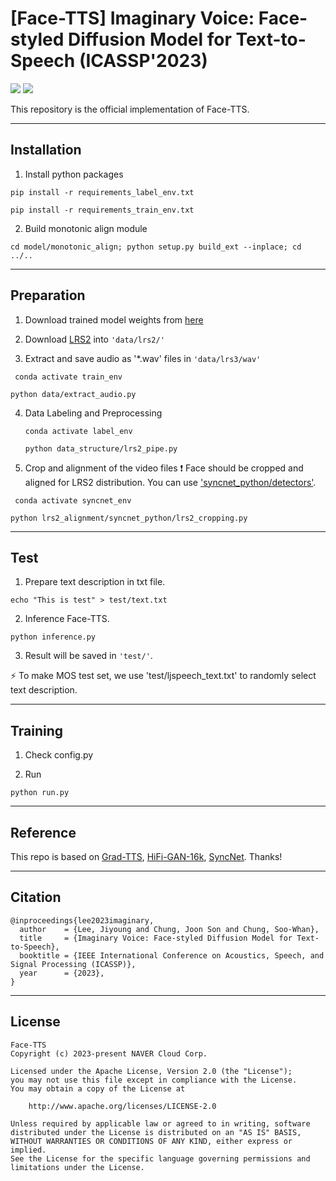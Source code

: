 # [Face-TTS] Imaginary Voice: Face-styled Diffusion Model for Text-to-Speech (ICASSP'2023)


<a href="https://arxiv.org/abs/2302.13700"><img src="https://img.shields.io/badge/arXiv-2302.13700-%23B31B1B"></a>
<a href="https://facetts.github.io/"><img src="https://img.shields.io/badge/Project%20Page-online-brightgreen"></a>


This repository is the official implementation of Face-TTS.

---
## Installation

1. Install python packages
```
pip install -r requirements_label_env.txt
```

```
pip install -r requirements_train_env.txt
```

2. Build monotonic align module
```
cd model/monotonic_align; python setup.py build_ext --inplace; cd ../..
```

---
## Preparation
1. Download trained model weights from <a href="https://drive.google.com/file/d/18ERr-91Z1Mnc2Aq9n1nBPijzb5gSymLq/view?usp=sharing">here</a>

2. Download <a href="https://www.robots.ox.ac.uk/~vgg/data/lip_reading/lrs2.html">LRS2</a> into `'data/lrs2/'` 


3. Extract and save audio as '*.wav' files in `'data/lrs3/wav'`
  ```
   conda activate train_env 
   ```

   ```
   python data/extract_audio.py
   ```

4. Data Labeling and Preprocessing
   ```
   conda activate label_env 
   ```

   ```
   python data_structure/lrs2_pipe.py
   ```

5. Crop and alignment of the video files
:exclamation: Face should be cropped and aligned for LRS2 distribution. You can use <a href="https://github.com/joonson/syncnet_python/tree/master/detectors">'syncnet_python/detectors'</a>. 
  ```
   conda activate syncnet_env 
   ```
   ```
   python lrs2_alignment/syncnet_python/lrs2_cropping.py
   ```

---
## Test

1. Prepare text description in txt file.
```
echo "This is test" > test/text.txt
```


2. Inference Face-TTS.
```
python inference.py
```

3. Result will be saved in `'test/'`. 

:zap: To make MOS test set, we use 'test/ljspeech_text.txt' to randomly select text description.

--- 
## Training

1. Check config.py 

2. Run
```
python run.py
```

---
## Reference
This repo is based on 
<a href="https://github.com/huawei-noah/Speech-Backbones/tree/main/Grad-TTS">Grad-TTS</a>, 
<a href="https://github.com/bshall/hifigan">HiFi-GAN-16k</a>, 
<a href="https://github.com/joonson/syncnet_trainer">SyncNet</a>.  Thanks!

---
## Citation

```
@inproceedings{lee2023imaginary,
  author    = {Lee, Jiyoung and Chung, Joon Son and Chung, Soo-Whan},
  title     = {Imaginary Voice: Face-styled Diffusion Model for Text-to-Speech},
  booktitle = {IEEE International Conference on Acoustics, Speech, and Signal Processing (ICASSP)},
  year      = {2023},
}
```

---
## License

```
Face-TTS
Copyright (c) 2023-present NAVER Cloud Corp.

Licensed under the Apache License, Version 2.0 (the "License");
you may not use this file except in compliance with the License.
You may obtain a copy of the License at

    http://www.apache.org/licenses/LICENSE-2.0

Unless required by applicable law or agreed to in writing, software
distributed under the License is distributed on an "AS IS" BASIS,
WITHOUT WARRANTIES OR CONDITIONS OF ANY KIND, either express or implied.
See the License for the specific language governing permissions and
limitations under the License.
```
